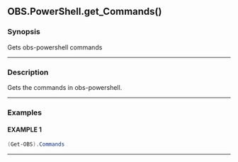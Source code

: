 OBS.PowerShell.get_Commands()
-----------------------------




### Synopsis
Gets obs-powershell commands



---


### Description

Gets the commands in obs-powershell.



---


### Examples
#### EXAMPLE 1
```PowerShell
(Get-OBS).Commands
```



---
